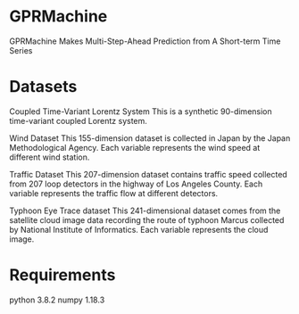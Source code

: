 # GPRMachine
GPRMachine Makes Multi-Step-Ahead Prediction from A Short-term Time Series

# Datasets
Coupled Time-Variant Lorentz System
This is a synthetic 90-dimension time-variant coupled Lorentz system.

Wind Dataset
This 155-dimension dataset is collected in Japan by the Japan Methodological Agency. Each variable represents the wind speed at different wind station.

Traffic Dataset
This 207-dimension dataset contains traffic speed collected from 207 loop detectors in the highway of Los Angeles County. Each variable represents the traffic flow at different detectors.

Typhoon Eye Trace dataset
This 241-dimensional dataset comes from the satellite cloud image data recording the route of typhoon Marcus collected by National Institute of Informatics. Each variable represents the cloud image.

# Requirements
python 3.8.2
numpy 1.18.3
